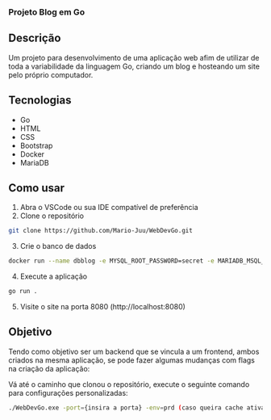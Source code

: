 ###  Projeto Blog em Go
## Descrição
Um projeto para desenvolvimento de uma aplicação web afim de utilizar de toda a variabilidade da linguagem Go, criando um blog e hosteando um site pelo próprio computador.


## Tecnologias
- Go
- HTML
- CSS
- Bootstrap
- Docker
- MariaDB

## Como usar
1. Abra o VSCode ou sua IDE compatível de preferência
2. Clone o repositório
```sh
git clone https://github.com/Mario-Juu/WebDevGo.git
```
3. Crie o banco de dados 
```sh
docker run --name dbblog -e MYSQL_ROOT_PASSWORD=secret -e MARIADB_MSQL_LOCALHOST_USER=true -p 3306:3306 -d mariadb:latest
```
4. Execute a aplicação
```sh
go run .
```
5. Visite o site na porta 8080 (http://localhost:8080)


## Objetivo 
Tendo como objetivo ser um backend que se vincula a um frontend, ambos criados na mesma aplicação, se pode fazer algumas mudanças com flags na criação da aplicação:


Vá até o caminho que clonou o repositório, execute o seguinte comando para configurações personalizadas:
```sh
./WebDevGo.exe -port={insira a porta} -env=prd (caso queira cache ativada)
```
